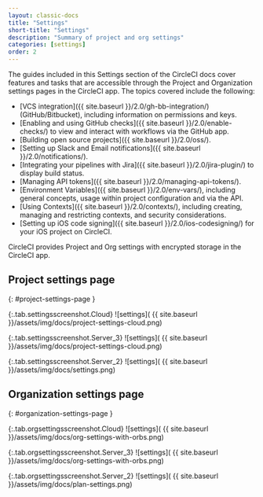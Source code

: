 ```yaml
---
layout: classic-docs
title: "Settings"
short-title: "Settings"
description: "Summary of project and org settings"
categories: [settings]
order: 2
---
```


The guides included in this Settings section of the CircleCI docs cover features and tasks that are accessible through the Project and Organization settings pages in the CircleCI app. The topics covered include the following:

* [VCS integration]({{ site.baseurl }}/2.0/gh-bb-integration/) (GitHub/Bitbucket), including information on permissions and keys.
* [Enabling and using GitHub checks]({{ site.baseurl }}/2.0/enable-checks/) to view and interact with workflows via the GitHub app.
* [Building open source projects]({{ site.baseurl }}/2.0/oss/).
* [Setting up Slack and Email notifications]({{ site.baseurl }}/2.0/notifications/).
* [Integrating your pipelines with Jira]({{ site.baseurl }}/2.0/jira-plugin/) to display build status.
* [Managing API tokens]({{ site.baseurl }}/2.0/managing-api-tokens/).
* [Environment Variables]({{ site.baseurl }}/2.0/env-vars/), including general concepts, usage within project configuration and via the API.
* [Using Contexts]({{ site.baseurl }}/2.0/contexts/), including creating, managing and restricting contexts, and security considerations.
* [Setting up iOS code signing]({{ site.baseurl }}/2.0/ios-codesigning/) for your iOS project on CircleCI.

CircleCI provides Project and Org settings with encrypted storage in the CircleCI app.

## Project settings page
{: #project-settings-page }

{:.tab.settingsscreenshot.Cloud}
![settings]( {{ site.baseurl }}/assets/img/docs/project-settings-cloud.png)

{:.tab.settingsscreenshot.Server_3}
![settings]( {{ site.baseurl }}/assets/img/docs/project-settings-cloud.png)

{:.tab.settingsscreenshot.Server_2}
![settings]( {{ site.baseurl }}/assets/img/docs/settings.png)

## Organization settings page
{: #organization-settings-page }

{:.tab.orgsettingsscreenshot.Cloud}
![settings]( {{ site.baseurl }}/assets/img/docs/org-settings-with-orbs.png)

{:.tab.orgsettingsscreenshot.Server_3}
![settings]( {{ site.baseurl }}/assets/img/docs/org-settings-with-orbs.png)

{:.tab.orgsettingsscreenshot.Server_2}
![settings]( {{ site.baseurl }}/assets/img/docs/plan-settings.png)

